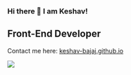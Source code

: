 ### Hi there 👋 I am Keshav!
## Front-End Developer

Contact me here: [keshav-bajaj.github.io](https://keshav-bajaj.github.io/)

<img src="https://github-readme-stats.vercel.app/api?username=keshav-bajaj&show_icons=true&count_private=true" />
<!--
Here are some ideas to get you started:

- 🔭 I’m currently working on ...
- 🌱 I’m currently learning ...
- 👯 I’m looking to collaborate on ...
- 🤔 I’m looking for help with ...
- 💬 Ask me about ...
- 📫 How to reach me: ...
- 😄 Pronouns: ...
- ⚡ Fun fact: ...
-->
